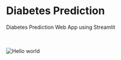 # Diabetes Prediction
Diabetes Prediction Web App using Streamlit


<br>
<br>
<img src="https://user-images.githubusercontent.com/64016811/198817377-0eef049f-5ef0-414e-97e1-a1cba823346f.png" alt="Hello world">

